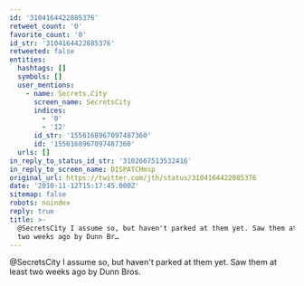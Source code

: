 ```yaml
---
id: '3104164422885376'
retweet_count: '0'
favorite_count: '0'
id_str: '3104164422885376'
retweeted: false
entities:
  hashtags: []
  symbols: []
  user_mentions:
    - name: Secrets.City
      screen_name: SecretsCity
      indices:
        - '0'
        - '12'
      id_str: '1556168967097487360'
      id: '1556168967097487360'
  urls: []
in_reply_to_status_id_str: '3102667513532416'
in_reply_to_screen_name: DISPATCHmsp
original_url: https://twitter.com/jth/status/3104164422885376
date: '2010-11-12T15:17:45.000Z'
sitemap: false
robots: noindex
reply: true
title: >-
  @SecretsCity I assume so, but haven't parked at them yet. Saw them at least
  two weeks ago by Dunn Br…
---
```


@SecretsCity I assume so, but haven't parked at them yet. Saw them at least two weeks ago by Dunn Bros.
